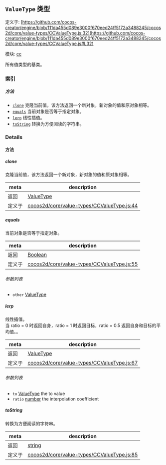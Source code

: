 ## `ValueType` 类型


定义于: [https://github.com/cocos-creator/engine/blob/111da455d089e3000f670eed24ff5172a3488245/cocos2d/core/value-types/CCValueType.js:32](https://github.com/cocos-creator/engine/blob/111da455d089e3000f670eed24ff5172a3488245/cocos2d/core/value-types/CCValueType.js#L32)

模块: [cc](../modules/cc.md)


所有值类型的基类。


### 索引



##### 方法

  - [`clone`](#clone) 克隆当前值，该方法返回一个新对象，新对象的值和原对象相等。
  - [`equals`](#equals) 当前对象是否等于指定对象。
  - [`lerp`](#lerp) 线性插值。
  - [`toString`](#tostring) 转换为方便阅读的字符串。



### Details




<!-- Method Block -->
#### 方法


##### clone

克隆当前值，该方法返回一个新对象，新对象的值和原对象相等。

| meta | description |
|------|-------------|
| 返回 | <a href="../classes/ValueType.html" class="crosslink">ValueType</a> 
| 定义于 | [cocos2d/core/value-types/CCValueType.js:44](https://github.com/cocos-creator/engine/blob/111da455d089e3000f670eed24ff5172a3488245/cocos2d/core/value-types/CCValueType.js#L44) |



##### equals

当前对象是否等于指定对象。

| meta | description |
|------|-------------|
| 返回 | <a href="https://developer.mozilla.org/en/JavaScript/Reference/Global_Objects/Boolean" class="crosslink external" target="_blank">Boolean</a> 
| 定义于 | [cocos2d/core/value-types/CCValueType.js:55](https://github.com/cocos-creator/engine/blob/111da455d089e3000f670eed24ff5172a3488245/cocos2d/core/value-types/CCValueType.js#L55) |

###### 参数列表
- `other` <a href="../classes/ValueType.html" class="crosslink">ValueType</a>  


##### lerp

线性插值。<br/>
当 ratio = 0 时返回自身，ratio = 1 时返回目标，ratio = 0.5 返回自身和目标的平均值。。

| meta | description |
|------|-------------|
| 返回 | <a href="../classes/ValueType.html" class="crosslink">ValueType</a> 
| 定义于 | [cocos2d/core/value-types/CCValueType.js:67](https://github.com/cocos-creator/engine/blob/111da455d089e3000f670eed24ff5172a3488245/cocos2d/core/value-types/CCValueType.js#L67) |

###### 参数列表
- `to` <a href="../classes/ValueType.html" class="crosslink">ValueType</a> the to value
- `ratio` <a href="https://developer.mozilla.org/en/JavaScript/Reference/Global_Objects/Number" class="crosslink external" target="_blank">number</a> the interpolation coefficient


##### toString

转换为方便阅读的字符串。

| meta | description |
|------|-------------|
| 返回 | <a href="https://developer.mozilla.org/en/JavaScript/Reference/Global_Objects/String" class="crosslink external" target="_blank">string</a> 
| 定义于 | [cocos2d/core/value-types/CCValueType.js:85](https://github.com/cocos-creator/engine/blob/111da455d089e3000f670eed24ff5172a3488245/cocos2d/core/value-types/CCValueType.js#L85) |




